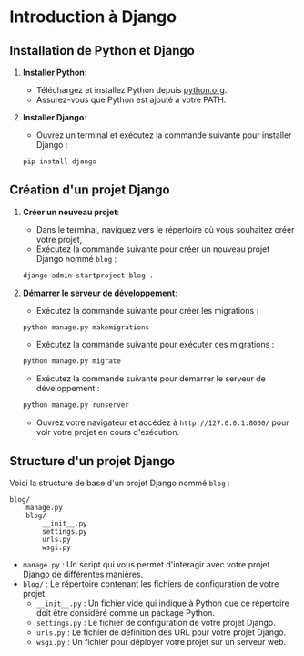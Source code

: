
# Introduction à Django

## Installation de Python et Django

1. **Installer Python**:
    - Téléchargez et installez Python depuis [python.org](https://www.python.org/downloads/).
    - Assurez-vous que Python est ajouté à votre PATH.

2. **Installer Django**:
    - Ouvrez un terminal et exécutez la commande suivante pour installer Django :
    ```bash
    pip install django
    ```

## Création d'un projet Django

1. **Créer un nouveau projet**:
    - Dans le terminal, naviguez vers le répertoire où vous souhaitez créer votre projet,
    - Exécutez la commande suivante pour créer un nouveau projet Django nommé `blog` :
    ```bash
    django-admin startproject blog .
    ```

2. **Démarrer le serveur de développement**:
    - Exécutez la commande suivante pour créer les migrations :
    ```bash
    python manage.py makemigrations
    ```
    - Exécutez la commande suivante pour exécuter ces migrations :
    ```bash
    python manage.py migrate
    ```
    - Exécutez la commande suivante pour démarrer le serveur de développement :
    ```bash
    python manage.py runserver
    ```
    - Ouvrez votre navigateur et accédez à `http://127.0.0.1:8000/` pour voir votre projet en cours d'exécution.

## Structure d'un projet Django

Voici la structure de base d'un projet Django nommé `blog` :

```
blog/
    manage.py
    blog/
        __init__.py
        settings.py
        urls.py
        wsgi.py
```

- `manage.py` : Un script qui vous permet d'interagir avec votre projet Django de différentes manières.
- `blog/` : Le répertoire contenant les fichiers de configuration de votre projet.
    - `__init__.py` : Un fichier vide qui indique à Python que ce répertoire doit être considéré comme un package Python.
    - `settings.py` : Le fichier de configuration de votre projet Django.
    - `urls.py` : Le fichier de définition des URL pour votre projet Django.
    - `wsgi.py` : Un fichier pour déployer votre projet sur un serveur web.


